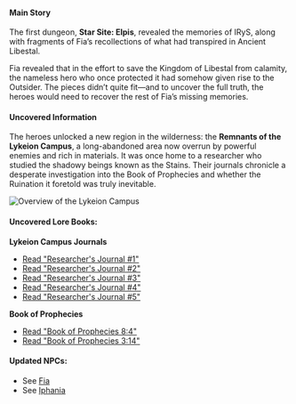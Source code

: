 #### Main Story

The first dungeon, **Star Site: Elpis**, revealed the memories of IRyS, along with fragments of Fia’s recollections of what had transpired in Ancient Libestal.

Fia revealed that in the effort to save the Kingdom of Libestal from calamity, the nameless hero who once protected it had somehow given rise to the Outsider. The pieces didn’t quite fit—and to uncover the full truth, the heroes would need to recover the rest of Fia’s missing memories.

#### Uncovered Information

The heroes unlocked a new region in the wilderness: the **Remnants of the Lykeion Campus**, a long-abandoned area now overrun by powerful enemies and rich in materials. It was once home to a researcher who studied the shadowy beings known as the Stains. Their journals chronicle a desperate investigation into the Book of Prophecies and whether the Ruination it foretold was truly inevitable.

![Overview of the Lykeion Campus](/images-opt/lore-lykeion-campus-opt.webp)

#### Uncovered Lore Books:

**Lykeion Campus Journals**

- [Read "Researcher's Journal #1"](#text:researchers-journal-1)
- [Read "Researcher's Journal #2"](#text:researchers-journal-2)
- [Read "Researcher's Journal #3"](#text:researchers-journal-3)
- [Read "Researcher's Journal #4"](#text:researchers-journal-4)
- [Read "Researcher's Journal #5"](#text:researchers-journal-5)

**Book of Prophecies**

- [Read "Book of Prophecies 8:4"](#text:book-of-prophecies-8-4)
- [Read "Book of Prophecies 3:14"](#text:book-of-prophecies-3-14)

#### Updated NPCs:

- See [Fia](#node:fia)
- See [Iphania](#node:iphania)
